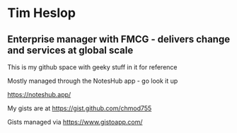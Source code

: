 # Tim Heslop
## Enterprise manager with FMCG - delivers change and services at global scale

This is my github space with geeky stuff in it for reference

Mostly managed through the NotesHub app - go look it up

https://noteshub.app/

My gists are at https://gist.github.com/chmod755

Gists managed via https://www.gistoapp.com/
